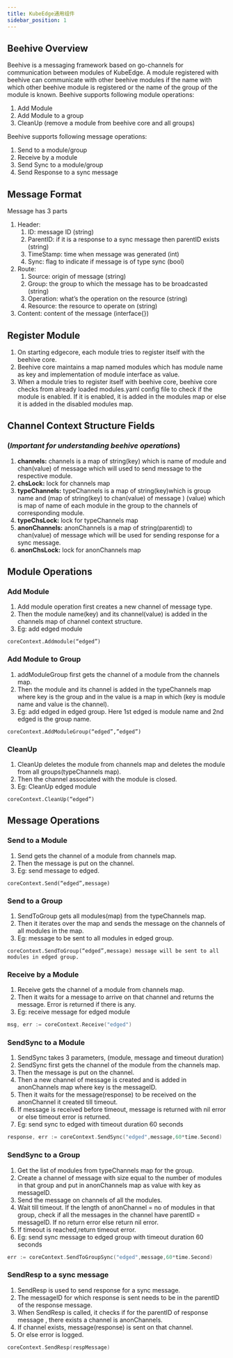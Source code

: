```yaml
---
title: KubeEdge通用组件
sidebar_position: 1
---
```


## Beehive Overview

Beehive is a messaging framework based on go-channels for communication between modules of KubeEdge. A module registered with beehive can communicate with other beehive modules if the name with which other beehive module is registered or the name of the group of the module is known.
Beehive supports following module operations:

1. Add Module
2. Add Module to a group
3. CleanUp (remove a module from beehive core and all groups)

Beehive supports following message operations:

1. Send to a module/group
2. Receive by a module
3. Send Sync to a module/group
4. Send Response to a sync message

## Message Format

Message has 3 parts

  1. Header:
      1. ID: message ID (string)
      2. ParentID: if it is a response to a sync message then parentID exists (string)
      3. TimeStamp: time when message was generated (int)
      4. Sync: flag to indicate if message is of type sync (bool)
  2. Route:
      1. Source: origin of message (string)
      2. Group: the group to which the message has to be broadcasted (string)
      3. Operation: what’s the operation on the resource (string)
      4. Resource: the resource to operate on (string)
  3. Content: content of the message (interface{})

## Register Module

1. On starting edgecore,  each module tries to register itself with the beehive core.
2. Beehive core maintains a map named modules which has module name as key and implementation of module interface as value.
3. When a module tries to register itself with beehive core, beehive core checks from already loaded modules.yaml config file to check if the module is enabled. If it is enabled, it is added in the modules map or else it is added in the disabled modules map.

## Channel Context Structure Fields

### (_Important for understanding beehive operations_)

1. **channels:** channels is a map of string(key) which is name of module and chan(value) of message which will used to send message to the respective module.
2. **chsLock:** lock for channels map
3. **typeChannels:** typeChannels is a map of string(key)which is group name and (map of string(key) to chan(value) of message ) (value) which is map of name of each module in the group to the channels of corresponding module.
4. **typeChsLock:** lock for typeChannels map
5. **anonChannels:** anonChannels is a map of string(parentid) to chan(value) of message which will be used for sending response for a sync message.
6. **anonChsLock:** lock for anonChannels map

## Module Operations

### Add Module

1. Add module operation first creates a new channel of message type.
2. Then the module name(key) and its channel(value) is added in the channels map of channel context structure.
3. Eg: add edged module

```
coreContext.Addmodule(“edged”)
```
### Add Module to Group

1. addModuleGroup first gets the channel of a module from the channels map.
2. Then the module and its channel is added in the typeChannels map where key is the group and in the value is a map in which (key is module name and value is the channel).
3. Eg: add edged in edged group. Here 1st edged is module name and 2nd edged is the group name.

```
coreContext.AddModuleGroup(“edged”,”edged”)
 ```
### CleanUp

1. CleanUp deletes the module from channels map and deletes the module from all groups(typeChannels map).
2. Then the channel associated with the module is closed.
3. Eg: CleanUp edged module

```
coreContext.CleanUp(“edged”)
```
## Message Operations

### Send to a Module

1. Send gets the channel of a module from channels map.
2. Then the message is put on the channel.
3. Eg: send message to edged.

```
coreContext.Send(“edged”,message)
```

### Send to a Group

1. SendToGroup gets all modules(map) from the typeChannels map.
2. Then it iterates over the map and sends the message on the channels of all modules in the map.
3. Eg: message to be sent to all modules in edged group.

```
coreContext.SendToGroup(“edged”,message) message will be sent to all modules in edged group.
```
### Receive by a Module

1. Receive gets the channel of a module from channels map.
2. Then it waits for a message to arrive on that channel and returns the message. Error is returned if there is any.
3. Eg: receive message for edged module

```go
msg, err := coreContext.Receive("edged")
```
### SendSync to a Module

1. SendSync takes 3 parameters, (module, message and timeout duration)
2. SendSync first gets the channel of the module from the channels map.
3. Then the message is put on the channel.
4. Then a new channel of message is created and is added in anonChannels map where key is the messageID.
5. Then it waits for the message(response) to be received on the anonChannel it created till timeout.
6. If message is received before timeout, message is returned with nil error or else timeout error is returned.
7. Eg: send sync to edged with timeout duration 60 seconds

```go
response, err := coreContext.SendSync("edged",message,60*time.Second)
```
### SendSync to a Group

1. Get the list of modules from typeChannels map for the group.
2. Create a channel of message with size equal to the number of modules in that group and put in anonChannels map as value with key as messageID.
3. Send the message on channels of all the modules.
4. Wait till timeout. If the length of anonChannel = no of modules in that group, check if all the messages in the channel have parentID = messageID. If no return error else return nil error.
5. If timeout is reached,return timeout error.
6. Eg: send sync message to edged group with timeout duration 60 seconds

```go
err := coreContext.SendToGroupSync("edged",message,60*time.Second)
```

### SendResp to a sync message

1. SendResp is used to send response for a sync message.
2. The messageID for which response is sent needs to be in the parentID of the response message.
3. When SendResp is called, it checks if for the parentID of response message , there exists a channel is anonChannels.
4. If channel exists, message(response) is sent on that channel.
5. Or else error is logged.
```go
coreContext.SendResp(respMessage)
```

